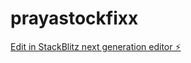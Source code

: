 # prayastockfixx

[Edit in StackBlitz next generation editor ⚡️](https://stackblitz.com/~/github.com/Andanaaa/prayastockfixx)